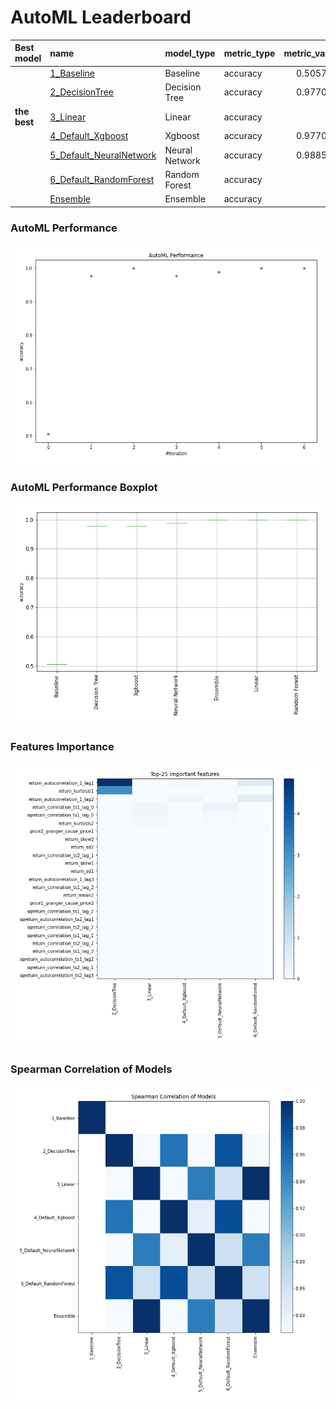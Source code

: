 # AutoML Leaderboard

| Best model   | name                                                         | model_type     | metric_type   |   metric_value |   train_time |
|:-------------|:-------------------------------------------------------------|:---------------|:--------------|---------------:|-------------:|
|              | [1_Baseline](1_Baseline/README.md)                           | Baseline       | accuracy      |       0.505747 |         1.95 |
|              | [2_DecisionTree](2_DecisionTree/README.md)                   | Decision Tree  | accuracy      |       0.977011 |         5.75 |
| **the best** | [3_Linear](3_Linear/README.md)                               | Linear         | accuracy      |       1        |         5.19 |
|              | [4_Default_Xgboost](4_Default_Xgboost/README.md)             | Xgboost        | accuracy      |       0.977011 |         5.35 |
|              | [5_Default_NeuralNetwork](5_Default_NeuralNetwork/README.md) | Neural Network | accuracy      |       0.988506 |         4.13 |
|              | [6_Default_RandomForest](6_Default_RandomForest/README.md)   | Random Forest  | accuracy      |       1        |         8.59 |
|              | [Ensemble](Ensemble/README.md)                               | Ensemble       | accuracy      |       1        |         0.35 |

### AutoML Performance
![AutoML Performance](ldb_performance.png)

### AutoML Performance Boxplot
![AutoML Performance Boxplot](ldb_performance_boxplot.png)

### Features Importance
![features importance across models](features_heatmap.png)



### Spearman Correlation of Models
![models spearman correlation](correlation_heatmap.png)

